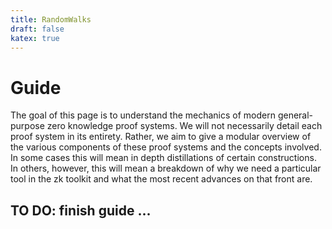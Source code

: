 ```yaml
---
title: RandomWalks
draft: false 
katex: true
---
```


# Guide 

The goal of this page is to understand the mechanics of modern general-purpose zero knowledge proof systems. We will not necessarily detail each proof
system in its entirety. Rather, we aim to give a modular overview of the various components of these proof systems and the concepts involved. In some
cases this will mean in depth distillations of certain constructions. In others, however, this will mean a breakdown of why we need a particular tool
in the zk toolkit and what the most recent advances on that front are. 

## TO DO: finish guide ... 
